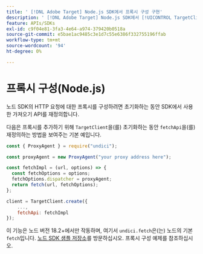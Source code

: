 ```yaml
---
title: ' [!DNL Adobe Target] Node.js SDK에서 프록시 구성 구현'
description: ' [!DNL Adobe Target] Node.js SDK에서 [!UICONTROL TargetClient] 프록시 구성을 구성하는 방법에 대해 알아봅니다.'
feature: APIs/SDKs
exl-id: c9f04e81-3fa3-4e64-a974-379420b0518a
source-git-commit: e5bae1ac9485c3e1d7c55e6386f332755196ffab
workflow-type: tm+mt
source-wordcount: '94'
ht-degree: 0%

---
```


# 프록시 구성(Node.js)

노드 SDK의 HTTP 요청에 대한 프록시를 구성하려면 초기화하는 동안 SDK에서 사용한 가져오기 API를 재정의합니다.

다음은 프록시를 추가하기 위해 `TargetClient`을(를) 초기화하는 동안 `fetchApi`을(를) 재정의하는 방법을 보여주는 기본 예입니다.

```javascript {line-numbers="true"}
const { ProxyAgent } = require("undici");

const proxyAgent = new ProxyAgent("your proxy address here");

const fetchImpl = (url, options) => {
  const fetchOptions = options;
  fetchOptions.dispatcher = proxyAgent;
  return fetch(url, fetchOptions);
};

client = TargetClient.create({
    ...,
    fetchApi: fetchImpl
});
```

이 기능은 노드 버전 18.2+에서만 작동하며, 여기서 `undici.fetch`은(는) 노드의 기본 `fetch`입니다.
[노드 SDK 샘플 저장소](https://github.com/adobe/target-nodejs-sdk-samples/tree/master/proxy-configuration)를 방문하십시오.
프록시 구성 예제를 참조하십시오.

